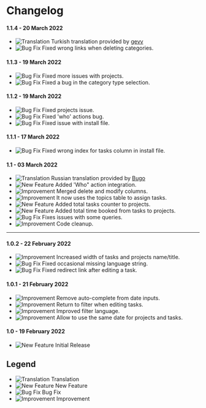 # Changelog

#### 1.1.4 - 20 March 2022
- ![Translation](https://smftricks.com/assets/changelog/language.png) Turkish translation provided by [gevv](https://www.simplemachines.org/community/index.php?action=profile;u=155076)
- ![Bug Fix](https://smftricks.com/assets/changelog/bug--minus.png) Fixed wrong links when deleting categories.

#### 1.1.3 - 19 March 2022
- ![Bug Fix](https://smftricks.com/assets/changelog/bug--minus.png) Fixed more issues with projects.
- ![Bug Fix](https://smftricks.com/assets/changelog/bug--minus.png) Fixed a bug in the category type selection.

#### 1.1.2 - 19 March 2022
- ![Bug Fix](https://smftricks.com/assets/changelog/bug--minus.png) Fixed projects issue.
- ![Bug Fix](https://smftricks.com/assets/changelog/bug--minus.png) Fixed 'who' actions bug.
- ![Bug Fix](https://smftricks.com/assets/changelog/bug--minus.png) Fixed issue with install file.

#### 1.1.1 - 17 March 2022
- ![Bug Fix](https://smftricks.com/assets/changelog/bug--minus.png) Fixed wrong index for tasks column in install file.

#### 1.1 - 03 March 2022
- ![Translation](https://smftricks.com/assets/changelog/language.png) Russian translation provided by [Bugo](https://www.simplemachines.org/community/index.php?action=profile;u=229017)
- ![New Feature](https://smftricks.com/assets/changelog/tag--plus.png) Added 'Who" action integration.
- ![Improvement](https://smftricks.com/assets/changelog/tag--pencil.png) Merged delete and modify columns.
- ![Improvement](https://smftricks.com/assets/changelog/tag--pencil.png) It now uses the topics table to assign tasks.
- ![New Feature](https://smftricks.com/assets/changelog/tag--plus.png) Added total tasks counter to projects.
- ![New Feature](https://smftricks.com/assets/changelog/tag--plus.png) Added total time booked from tasks to projects.
- ![Bug Fix](https://smftricks.com/assets/changelog/bug--minus.png) Fixes issues with some queries.
- ![Improvement](https://smftricks.com/assets/changelog/tag--pencil.png) Code cleanup.
---
#### 1.0.2 - 22 February 2022
- ![Improvement](https://smftricks.com/assets/changelog/tag--pencil.png) Increased width of tasks and projects name/title.
- ![Bug Fix](https://smftricks.com/assets/changelog/bug--minus.png) Fixed occasional missing language string.
- ![Bug Fix](https://smftricks.com/assets/changelog/bug--minus.png) Fixed redirect link after editing a task.

#### 1.0.1 - 21 February 2022
- ![Improvement](https://smftricks.com/assets/changelog/tag--pencil.png) Remove auto-complete from date inputs.
- ![Improvement](https://smftricks.com/assets/changelog/tag--pencil.png) Return to filter when editing tasks.
- ![Improvement](https://smftricks.com/assets/changelog/tag--pencil.png) Improved filter language.
- ![Improvement](https://smftricks.com/assets/changelog/tag--pencil.png) Allow to use the same date for projects and tasks.

#### 1.0 - 19 February 2022
- ![New Feature](https://smftricks.com/assets/changelog/tag--plus.png) Initial Release

## Legend
- ![Translation](https://smftricks.com/assets/changelog/language.png) Translation
- ![New Feature](https://smftricks.com/assets/changelog/tag--plus.png) New Feature
- ![Bug Fix](https://smftricks.com/assets/changelog/bug--minus.png) Bug Fix
- ![Improvement](https://smftricks.com/assets/changelog/tag--pencil.png) Improvement